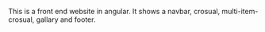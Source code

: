 This is a front end website in angular. It shows a navbar, crosual, multi-item-crosual, gallary and footer. 
